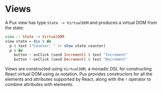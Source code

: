 # Views

A Pux view has type `State -> VirtualDOM` and produces a virtual DOM from the
state:

```purescript
view :: State -> VirtualDOM
view state = div $ do
  p $ text ("Counter: " ++ show state.counter)
  p $ do
    button ! onClick (send Increment) $ text "Increment"
    button ! onClick (send Decrement) $ text "Decrement"
```

Views are constructed using `VirtualDOM`, a monadic DSL for constructing React
virtual DOM using `do` notation. Pux provides constructors for all the elements
and attributes supported by React, along with the `!` operator to combine
attributes with elements.
